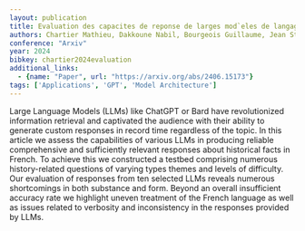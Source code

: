 ```yaml
---
layout: publication
title: Evaluation des capacites de reponse de larges mod`eles de langage (LLM) pour des questions dhistoriens
authors: Chartier Mathieu, Dakkoune Nabil, Bourgeois Guillaume, Jean Stéphane
conference: "Arxiv"
year: 2024
bibkey: chartier2024evaluation
additional_links:
  - {name: "Paper", url: "https://arxiv.org/abs/2406.15173"}
tags: ['Applications', 'GPT', 'Model Architecture']
---
```

Large Language Models (LLMs) like ChatGPT or Bard have revolutionized information retrieval and captivated the audience with their ability to generate custom responses in record time regardless of the topic. In this article we assess the capabilities of various LLMs in producing reliable comprehensive and sufficiently relevant responses about historical facts in French. To achieve this we constructed a testbed comprising numerous history-related questions of varying types themes and levels of difficulty. Our evaluation of responses from ten selected LLMs reveals numerous shortcomings in both substance and form. Beyond an overall insufficient accuracy rate we highlight uneven treatment of the French language as well as issues related to verbosity and inconsistency in the responses provided by LLMs.
